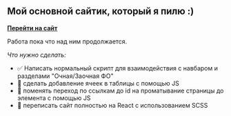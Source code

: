 ## Мой основной сайтик, который я пилю :)

[**Перейти на сайт**](http://frontenddevel0per.github.io)

Работа пока что над ним продолжается.

*Что нужно сделать:*
- :white_check_mark: Написать нормальный скрипт для взаимодействия с навбаром и разделами "Очная/Заочная ФО"
- :black_square_button: сделать добавление ячеек в таблицы с помощью JS
- :black_square_button: поменять переход по ссылкам до id на проматывание страницы до элемента с помощью JS
- :black_square_button: переписать сайт полностью на React с использованием SCSS
